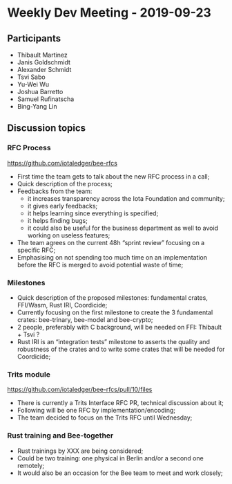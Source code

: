 # Weekly Dev Meeting - 2019-09-23

## Participants
- Thibault Martinez
- Janis Goldschmidt
- Alexander Schmidt
- Tsvi Sabo
- Yu-Wei Wu
- Joshua Barretto
- Samuel Rufinatscha
- Bing-Yang Lin

## Discussion topics

### RFC Process

https://github.com/iotaledger/bee-rfcs

- First time the team gets to talk about the new RFC process in a call;
- Quick description of the process;
- Feedbacks from the team:
  - it increases transparency across the Iota Foundation and community;
  - it gives early feedbacks;
  - it helps learning since everything is specified;
  - it helps finding bugs;
  - it could also be useful for the business department as well to avoid working on useless features;
- The team agrees on the current 48h “sprint review” focusing on a specific RFC;
- Emphasising on not spending too much time on an implementation before the RFC is merged to avoid potential waste of time;

### Milestones

- Quick description of the proposed milestones: fundamental crates, FFI/Wasm, Rust IRI, Coordicide;
- Currently focusing on the first milestone to create the 3 fundamental crates: bee-trinary, bee-model and bee-crypto;
- 2 people, preferably with C background, will be needed on FFI: Thibault + Tsvi ?
- Rust IRI is an “integration tests” milestone to asserts the quality and robustness of the crates and to write some crates that will be needed for Coordicide;

### Trits module

https://github.com/iotaledger/bee-rfcs/pull/10/files

- There is currently a Trits Interface RFC PR, technical discussion about it;
- Following will be one RFC by implementation/encoding;
- The team decided to focus on the Trits RFC until Wednesday;

### Rust training and Bee-together

- Rust trainings by XXX are being considered;
- Could be two training: one physical in Berlin and/or a second one remotely;
- It would also be an occasion for the Bee team to meet and work closely;
